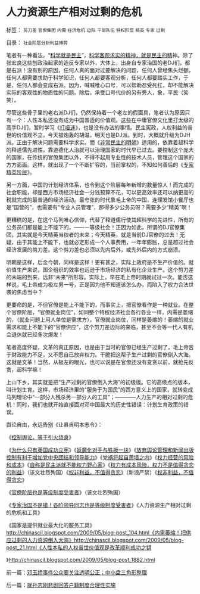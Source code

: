 # 人力资源生产相对过剩的危机

标签： `剪刀差` `官僚集团` `内需` `经济危机` `边际` `干部队伍` `特权阶层` `精英` `专家` `过剩` 

目录： `社会阶层分析利益博羿`

笔者有一种看法，“[科学就是民主](http://blog.sina.com.cn/s/blog_5563a64d0100c3aq.html)”，[科学客观求实的精神，就是民主的精](../../../2009/4/25/科学，民主和科学的发展观.md)神。除了张宏良这些刨政治起家的造反专家以外，大体上，出身自专家治国的老DJ们，都是右派！没有别的原因，任何人真的面对过要解决的问题，任何人曾经焦头烂额，任何人都需要求助于科学知识，任何人都要客观分析，任何人都要踏实工作，于是，任何人都会变成右派。因为，喊喊唯心口号，可以帮助忍受死扛，却不能解决实际的客观性的物质性的问题。除后，承受口号代价的另有旁人，象，平民（笑笑）。

尽管这些骨子里的老右派DJ们，仍然保持着一个老左的假面具，笔者认为原因只有一个：人性本私还没有成为中国普适的价值观。这些在中庸官僚文化里打太级的高手DJ们，暂时学习《[打哑迷](../../../2009/5/5/假装无私！专业化打哑迷诡辩的中国式专家.md)》，也是没有办法的事情。民主宪政，人权利益的普世的价值观不立，今天被炮轰的胡温，明天也是DJ派。到时，大概就升级为DJH派。正由于解决问题需要科学求实。而《[非常民主的明朝](http://hi.baidu.com/darthchn/blog/item/36b728222b11674cac34de53.html)》适用的，依靠着超科学的释道儒先进性，靠道德化人治就可以治理国家的时代早已过去。要控制这个庞大的国家，在传统的官僚集团以外，不得不起用专业性的技术人员，管理这个国家的方方面面。这样，就出现了一个不断扩容的，当前掌权的，不知如何善后的《[专家精英阶层](http://blog.sina.com.cn/s/blog_5563a64d0100d3k8.html)》。

另一方面，中国的计划经济体系，也令到这个阶层每年新增的数量惊人！而完成的社会职能，却是西方市场经济社会一分钱预算不花，可以更高效率还可以纳更高的税就完成的最普通的经济活动。最夸张的时代象毛上帝的中国，连理发馆小餐厅也是“国营的”，也需要有“专业人员管理”，那得多少公务员呀？需要多少“精英”啊！

更糟糕的是，在这个马列唯心信仰，代替了释道儒行使其超科学的先进性，所有的公务员们都是能上不能下的，——－等级社会！正因为如此，所谓的DJ官僚集团，其实就是今天精英当权者的未来；今天精英，就是当前DJ官僚的过去！无疑，由于其能上不能下，也就必定形成一个人事费用，一年年膨胀，总是超过社会经济发展的剪刀差。这个剪刀差也必须以先内后外，或先外后内的方式崩溃。

明朝是这样，后金今朝，同样是这样！更有甚之，实际上政府是不生产价值的。就价值生产来说，国企组织的效率也远逊于市场经济的私有化企业生产。这个剪刀差的未端的到来，远非“未来”所形容。实际上，早在毛上帝时期就试过一次。能否这样说，毛上帝成为极左男一号，正是因为他不知道该怎么办，而陷入了权力合法世袭的焦虑当中？

更要命的是，不但官僚是能上不能下的，而事实上，把官僚看作是一种就业。在整个官僚阶层，“官僚就业岗位”，如同整个特权经济社会各行各业一样，内需是萎缩的，（就业问题上用人单位是需求方），官僚就业岗位，同样是萎缩的！萎缩的就业需求和能上不能下的“官僚供应”，这个剪刀差边际的来临，甚至不会等一代人有机会退休就已经多次爆发！

笔者高度怀疑，文革的真正原因，也是由于当时的官僚已经生产过剩了，毛上帝苦于财政能力不足，又不愿自已放弃权力。干脆把这帮子生产过剩的官僚倒入大海。这就是文革！当然，从极左的眼光，也可以说是在官僚还没有变贪以前，就抢先反贪，超科学嘛！



上山下乡，其实就是把“生产过剩的官僚倒入大海”的初级版。它的高级点的版本，叫计划生育。这样，市场经济里的“服务于为国民”的西方意义上的国家，就转变成马列理论中“一部分人残杀另一部分人的工具”；————人力生产的相对过剩的危机！同时，我们也就开始直接面对邓中国最大的历史性错误：计划生育政策的错误。



舆论自由，永远告别《让县自明本志令》：

《[控制舆论，等于引火烧身](../../../2009/5/5/控制舆论，等于引火烧身.md)》

《[为什么只有英国成功立宪](http://blog.sina.com.cn/s/blog_5563a64d0100cwlk.html)》《[妖魔化对手与铁板一块](../../../2009/5/8/妖魔化敌视与铁板一块.md)》《[放弃舆论管理和新闻出版控制有利于增加党中央团结和领导能力](../../../2009/5/11/舆论摒弃管制有利强化中央领导地位.md)》《党[祸将起自萧墙之内](http://blog.sina.com.cn/s/blog_5563a64d0100cz6e.html)》《[权力经营的风险和成本](../../../2009/5/14/权力经营的风险和成本.md)》《[自称是民主派就不能权力野心家](../../../2009/5/17/民主价值观不能持有政治野心.md)》《[权力有成本风险，权力不是值得贪恋的利益](http://blog.sina.com.cn/s/blog_5563a64d0100d3f5.html)》（该文壮烈殉国）《[权非利益，不值得贪恋](../../../2009/5/21/权非利益，不值得贪恋.md)》（新浪严禁）《[权非利益，不值得贪恋](http://hi.baidu.com/darthchn/blog/item/95a3c030419f7511eac4af51.html)》

《[官僚阶层也是等级制度受害者](http://blog.sina.com.cn/s/blog_5563a64d0100d2r5.html)》（该文壮烈殉国）

《[专家治国不是错！各阶领导同志也是等级制度受害者](http://blog.sina.com.cn/s/blog_5563a64d0100d3k8.html)》《人力资源生产相对过剩的危机和工具》

《国家是提供就业最大化的服务工具》http://chinascil.blogspot.com/2009/05/blog-post_104.html《内需萎缩！把供应过剩的人力资源倒入大海》http://chinascil.blogspot.com/2009/05/blog-post_21.html《人性本私的人权普世价值观是改革顺利成功之钥

》http://chinascil.blogspot.com/2009/05/blog-post_1882.html

前一篇：[邓玉娇事件公众要关注透明公正；中小盘三角形整理](../../../2009/5/22/邓玉娇事件公众要关注透明公正；中小盘三角形整理.md)

后一篇：[就孙志刚悲剧回答户籍制度合理性实施](../../../2009/5/23/就孙志刚悲剧回答户籍制度合理性实施.md)